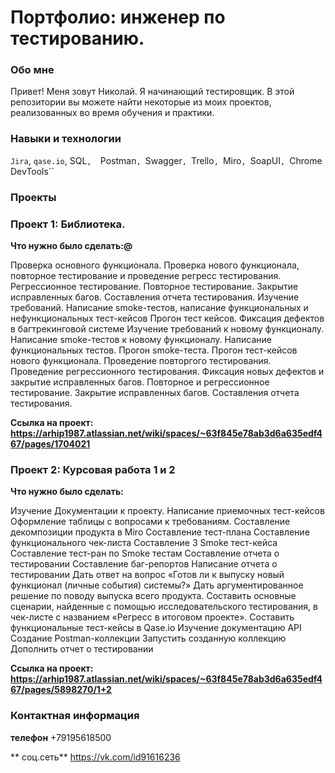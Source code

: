 # Портфолио: инженер по тестированию.

### Обо мне
Привет! Меня зовут Николай. Я начинающий тестировщик.
В этой репозитории вы можете найти некоторые из моих проектов, реализованных во время обучения и практики.

### Навыки и технологии
``Jira``, ``qase.io``, SQL``,  ``Postman``, ``Swagger``, ``Trello``, ``Miro``,
``SoapUI``, ``Chrome DevTools``

### Проекты

### Проект 1: Библиотека.

**Что нужно было сделать:@**

Проверка основного функционала.
Проверка нового функционала, повторное тестирование и проведение регресс тестирования.
Регрессионное тестирование. Повторное тестирование. Закрытие исправленных багов. Составления отчета тестирования.
Изучение требований. Написание smoke-тестов, написание функциональных и нефункциональных тест-кейсов
Прогон тест кейсов. Фиксация дефектов в багтрекинговой системе
Изучение требований к новому функционалу. Написание smoke-тестов к новому функционалу. Написание функциональных тестов.
Прогон smoke-теста. Прогон тест-кейсов нового функционала. Проведение повторгого тестирования. Проведение регрессионного тестирования. Фиксация новых дефектов и закрытие исправленных багов.
Повторное и регрессионное тестирование. Закрытие исправленных багов. Составления отчета тестирования.

**Ссылка на проект: <https://arhip1987.atlassian.net/wiki/spaces/~63f845e78ab3d6a635edf467/pages/1704021>**

### Проект 2: Курсовая работа 1 и 2 

**Что нужно было сделать:**

Изучение Документации к проекту.
Написание приемочных тест-кейсов
Оформление таблицы с вопросами к требованиям.
Составление декомпозиции продукта в Miro
Составление тест-плана
Составление функционального чек-листа
Составление 3 Smoke тест-кейса
Составление тест-ран по Smoke тестам
Составление отчета о тестировании 
Составление баг-репортов
Написание отчета о тестировании
Дать ответ на вопрос «Готов ли к выпуску новый функционал (личные события) системы?»
Дать аргументированное решение по поводу выпуска всего продукта.
Составить основные сценарии, найденные с помощью исследовательского тестирования, в чек-листе с названием «Регресс в итоговом проекте».
Составить функциональные тест-кейсы в Qase.io
Изучение документацию API
Создание Postman-коллекции
Запустить созданную коллекцию
Дополнить отчет о тестировании

**Ссылка на проект: <https://arhip1987.atlassian.net/wiki/spaces/~63f845e78ab3d6a635edf467/pages/5898270/1+2>**

### Контактная информация

**телефон** +79195618500

** соц.сеть**  <https://vk.com/id91616236>

